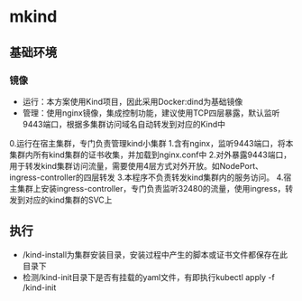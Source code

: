 # mkind
## 基础环境
### 镜像
* 运行：本方案使用Kind项目，因此采用Docker:dind为基础镜像
* 管理：使用nginx镜像，集成控制功能，建议使用TCP四层暴露，默认监听9443端口，根据多集群访问域名自动转发到对应的Kind中

0.运行在宿主集群，专门负责管理kind小集群
1.含有nginx，监听9443端口，将本集群内所有kind集群的证书收集，并加载到nginx.conf中
2.对外暴露9443端口，用于转发kind集群访问流量，需要使用4层方式对外开放。如NodePort、ingress-controller的四层转发
3.本程序不负责转发kind集群内的服务访问。
4.宿主集群上安装ingress-controller，专门负责监听32480的流量，使用ingress，转发到对应的kind集群的SVC上


## 执行
* /kind-install为集群安装目录，安装过程中产生的脚本或证书文件都保存在此目录下
* 检测/kind-init目录下是否有挂载的yaml文件，有即执行kubectl apply -f /kind-init 